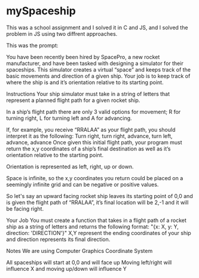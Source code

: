 # mySpaceship

This was a school assignment and I solved it in C and JS, and I solved the problem in JS using two diffrent approaches.

This was the prompt:

You have been recently been hired by SpacePro, a new rocket manufacturer, and have been tasked with designing a simulator for their spaceships. This simulator creates a virtual “space” and keeps track of the basic movements and direction of a given ship. Your job is to keep track of where the ship is and it’s orientation relative to its starting point.

Instructions
Your ship simulator must take in a string of letters that represent a planned flight path for a given rocket ship.

In a ship’s flight path there are only 3 valid options for movement; R for turning right, L for turning left and A for advancing.

If, for example, you receive “RRALAA” as your flight path, you should interpret it as the following:
Turn right, turn right, advance, turn left, advance, advance
Once given this initial flight path, your program must return the x,y coordinates of a ship’s final destination as well as it’s orientation relative to the starting point.

Orientation is represented as left, right, up or down.

Space is infinite, so the x,y coordinates you return could be placed on a seemingly infinite grid and can be negative or positive values.

So let's say an upward facing rocket ship leaves its starting point of 0,0 and is given the flight path of “RRALAA”, it’s final location will be 2,-1 and it will be facing right.

Your Job
You must create a function that takes in a flight path of a rocket ship as a string of letters and returns the following format:
"{x: X, y: Y, direction: 'DIRECTION'}"
X,Y represent the ending coordinates of your ship and direction represents its final direction.

Notes
We are using Computer Graphics Coordinate System


All spaceships will start at 0,0 and will face up
Moving left/right will influence X and moving up/down will influence Y
